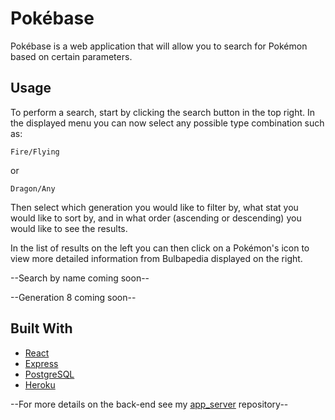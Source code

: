 # Pokébase

Pokébase is a web application that will allow you to search for Pokémon based on certain parameters.

## Usage

To perform a search, start by clicking the search button in the top right. In the displayed menu you
can now select any possible type combination such as:

```
Fire/Flying
```

or

```
Dragon/Any
```

Then select which generation you would like to filter by, what stat you would like to sort by, and 
in what order (ascending or descending) you would like to see the results.

In the list of results on the left you can then click on a Pokémon's icon to view more detailed
information from Bulbapedia displayed on the right.

--Search by name coming soon--

--Generation 8 coming soon--

## Built With

* [React](https://reactjs.org/)
* [Express](https://expressjs.com/)
* [PostgreSQL](https://www.postgresql.org/)
* [Heroku](https://www.heroku.com/home)

--For more details on the back-end see my [app_server](https://github.com/LukeRowell/app_server) repository--